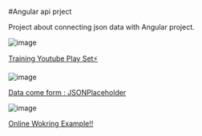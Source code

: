 #Angular api prject


Project about connecting json data with Angular project.


![image](https://user-images.githubusercontent.com/56569869/155964690-35bd3dd5-141f-490f-9c8e-f6f2ebb27722.png)

[Training Youtube Play Set⚡️](http://y2u.be/f_r8SkLWgBI)




![image](https://user-images.githubusercontent.com/56569869/155964632-87a6c926-ec41-405b-861e-3d75d4d9adeb.png)

[Data come form : JSONPlaceholder](https://jsonplaceholder.typicode.com/)




![image](https://user-images.githubusercontent.com/56569869/155964754-33cc9918-4c5e-40e6-9132-66517e59e409.png)

[Online Wokring Example!!](https://shorturl.at/fsBK4)
